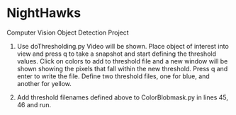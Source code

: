 # NightHawks
Computer Vision Object Detection Project

1. Use doThresholding.py
Video will be shown. Place object of interest into view and press q to take a snapshot and start defining the threshold values. Click on colors to add to threshold file and a new window will be shown showing the pixels that fall within the new threshold. Press q and enter to write the file. Define two threshold files, one for blue, and another for yellow. 

2. Add threshold filenames defined above to ColorBlobmask.py in lines 45, 46 and run. 
